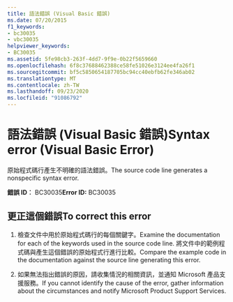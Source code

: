 ```yaml
---
title: 語法錯誤 (Visual Basic 錯誤)
ms.date: 07/20/2015
f1_keywords:
- bc30035
- vbc30035
helpviewer_keywords:
- BC30035
ms.assetid: 5fe98cb3-263f-4dd7-9f9e-0b22f5659660
ms.openlocfilehash: 6f8c37688462388ce58fe51026e3124ee4fa26f1
ms.sourcegitcommit: bf5c5850654187705bc94cc40ebfb62fe346ab02
ms.translationtype: MT
ms.contentlocale: zh-TW
ms.lasthandoff: 09/23/2020
ms.locfileid: "91086792"
---
```

# <a name="syntax-error-visual-basic-error"></a><span data-ttu-id="32bf6-102">語法錯誤 (Visual Basic 錯誤)</span><span class="sxs-lookup"><span data-stu-id="32bf6-102">Syntax error (Visual Basic Error)</span></span>

<span data-ttu-id="32bf6-103">原始程式碼行產生不明確的語法錯誤。</span><span class="sxs-lookup"><span data-stu-id="32bf6-103">The source code line generates a nonspecific syntax error.</span></span>  
  
 <span data-ttu-id="32bf6-104">**錯誤 ID︰** BC30035</span><span class="sxs-lookup"><span data-stu-id="32bf6-104">**Error ID:** BC30035</span></span>  
  
## <a name="to-correct-this-error"></a><span data-ttu-id="32bf6-105">更正這個錯誤</span><span class="sxs-lookup"><span data-stu-id="32bf6-105">To correct this error</span></span>  
  
1. <span data-ttu-id="32bf6-106">檢查文件中用於原始程式碼行的每個關鍵字。</span><span class="sxs-lookup"><span data-stu-id="32bf6-106">Examine the documentation for each of the keywords used in the source code line.</span></span> <span data-ttu-id="32bf6-107">將文件中的範例程式碼與產生這個錯誤的原始程式行進行比較。</span><span class="sxs-lookup"><span data-stu-id="32bf6-107">Compare the example code in the documentation against the source line generating this error.</span></span>  
  
2. <span data-ttu-id="32bf6-108">如果無法指出錯誤的原因，請收集情況的相關資訊，並通知 Microsoft 產品支援服務。</span><span class="sxs-lookup"><span data-stu-id="32bf6-108">If you cannot identify the cause of the error, gather information about the circumstances and notify Microsoft Product Support Services.</span></span>  
